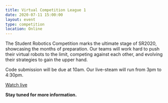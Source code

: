 ```yaml
---
title: Virtual Competition League 1
date: 2020-07-11 15:00:00
layout: event
type: competition
location: Online
---
```


The Student Robotics Competition marks the ultimate stage of SR2020, showcasing the months of preparation. Our teams will work hard to push their virtual robots to the limit, competing against each other, and evolving their strategies to gain the upper hand.

Code submission will be due at 10am. Our live-steam will run from 3pm to 4:30pm.

[Watch live](https://youtu.be/xLL7SoQywf4)

**Stay tuned for more information.**
